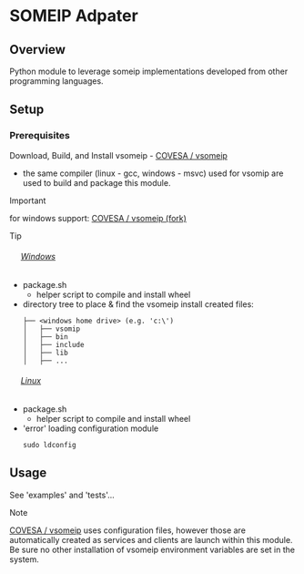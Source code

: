 SOMEIP Adpater
===========
## Overview
Python module to leverage someip implementations developed from other programming languages.

## Setup
### Prerequisites

Download, Build, and Install vsomeip - [COVESA / vsomeip](https://github.com/COVESA/vsomeip)
* the same compiler (linux - gcc, windows - msvc) used for vsomip are used to build and package this module.
> [!IMPORTANT]
> for windows support: [COVESA / vsomeip (fork)](https://github.com/justinlhudson/vsomeip)

> [!TIP]
> ###### &nbsp;&nbsp;&nbsp;&nbsp; <ins>Windows</ins>
> * package.sh
>   * helper script to compile and install wheel 
> *  directory tree to place & find the vsomeip install created files:
>      ```
>      ├── <windows home drive> (e.g. 'c:\')
>      │   ├── vsomip
>      │   ├── bin
>      │   ├── include
>      │   ├── lib
>      │   ├── ...
>      ```
> 
> ###### &nbsp;&nbsp;&nbsp;&nbsp; <ins>Linux</ins>
> * package.sh
>   * helper script to compile and install wheel
> * 'error' loading configuration module
>   ```
>   sudo ldconfig
>   ```

## Usage

See 'examples' and 'tests'...

> [!NOTE]
> [COVESA / vsomeip](https://github.com/COVESA/vsomeip) uses configuration files, however those are automatically created as services and clients are launch within this module.  Be sure no other installation of vsomeip environment variables are set in the system.
